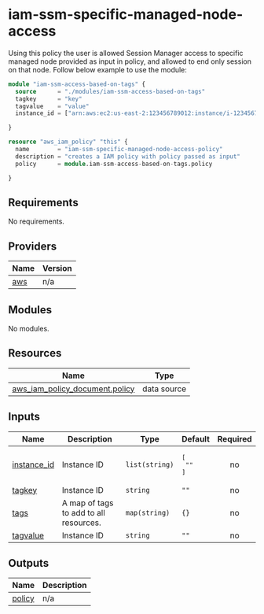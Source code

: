 # iam-ssm-specific-managed-node-access
Using this policy the user is allowed Session Manager access to specific managed node provided as input in policy, and allowed to end only session on that node. Follow below example to use the module:

```terraform
module "iam-ssm-access-based-on-tags" {
  source      = "./modules/iam-ssm-access-based-on-tags"
  tagkey      = "key"
  tagvalue    = "value"
  instance_id = ["arn:aws:ec2:us-east-2:123456789012:instance/i-1234567890EXAMPLE"]

}

resource "aws_iam_policy" "this" {
  name        = "iam-ssm-specific-managed-node-access-policy"
  description = "creates a IAM policy with policy passed as input"
  policy      = module.iam-ssm-access-based-on-tags.policy

}
```

<!-- BEGIN_TF_DOCS -->
## Requirements

No requirements.

## Providers

| Name | Version |
|------|---------|
| <a name="provider_aws"></a> [aws](#provider\_aws) | n/a |

## Modules

No modules.

## Resources

| Name | Type |
|------|------|
| [aws_iam_policy_document.policy](https://registry.terraform.io/providers/hashicorp/aws/latest/docs/data-sources/iam_policy_document) | data source |

## Inputs

| Name | Description | Type | Default | Required |
|------|-------------|------|---------|:--------:|
| <a name="input_instance_id"></a> [instance\_id](#input\_instance\_id) | Instance ID | `list(string)` | <pre>[<br>  ""<br>]</pre> | no |
| <a name="input_tagkey"></a> [tagkey](#input\_tagkey) | Instance ID | `string` | `""` | no |
| <a name="input_tags"></a> [tags](#input\_tags) | A map of tags to add to all resources. | `map(string)` | `{}` | no |
| <a name="input_tagvalue"></a> [tagvalue](#input\_tagvalue) | Instance ID | `string` | `""` | no |

## Outputs

| Name | Description |
|------|-------------|
| <a name="output_policy"></a> [policy](#output\_policy) | n/a |
<!-- END_TF_DOCS -->